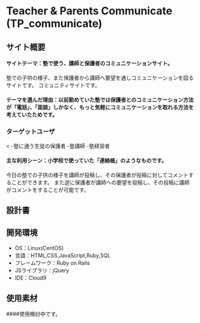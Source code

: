 # Teacher & Parents Communicate (TP_communicate)

## サイト概要
#### サイトテーマ：塾で使う、講師と保護者のコミュニケーションサイト。
塾での子供の様子、また保護者から講師へ要望を通しコミュニケーションを図るサイトです。
コミュニティサイトです。

#### テーマを選んだ理由：以前勤めていた塾では保護者とのコミュニケーション方法が「電話」、「面談」しかなく、もっと気軽にコミュニケーションを取れる方法を考えていたためです。

### ターゲットユーザ
<
-塾に通う生徒の保護者
-塾講師
-塾経営者
>

#### 主な利用シーン：小学校で使っていた「連絡帳」のようなものです。
今日の塾での子供の様子を講師が投稿し、その保護者が投稿に対してコメントすることができます。
また逆に保護者が講師への要望を投稿し、その投稿に講師がコメントをすることが可能です。

## 設計書

## 開発環境
- OS：Linux(CentOS)
- 言語：HTML,CSS,JavaScript,Ruby,SQL
- フレームワーク：Ruby on Rails
- JSライブラリ：jQuery
- IDE：Cloud9

## 使用素材
####使用検討中です。